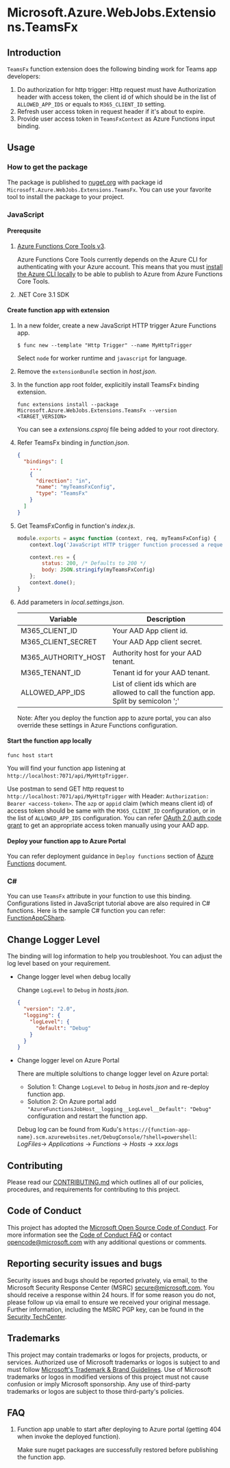 # Microsoft.Azure.WebJobs.Extensions.TeamsFx

## Introduction

`TeamsFx` function extension does the following binding work for Teams app developers:
1. Do authorization for http trigger: Http request must have Authorization header with access token, the client id of which should be in the list of `ALLOWED_APP_IDS` or equals to `M365_CLIENT_ID` setting. 
2. Refresh user access token in request header if it's about to expire.
3. Provide user access token in `TeamsFxContext` as Azure Functions input binding.

## Usage

### How to get the package
The package is published to [nuget.org](https://www.nuget.org/) with package id `Microsoft.Azure.WebJobs.Extensions.TeamsFx`. You can use your favorite tool to install the package to your project.

### JavaScript

#### Prerequsite

1. [Azure Functions Core Tools v3](https://docs.microsoft.com/en-us/azure/azure-functions/functions-run-local?tabs=windows%2Ccsharp%2Cbash#install-the-azure-functions-core-tools).

    Azure Functions Core Tools currently depends on the Azure CLI for authenticating with your Azure account. This means that you must [install the Azure CLI locally](https://docs.microsoft.com/en-us/cli/azure/install-azure-cli) to be able to publish to Azure from Azure Functions Core Tools.

2. .NET Core 3.1 SDK

#### Create function app with extension

1. In a new folder, create a new JavaScript HTTP trigger Azure Functions app.
    
    ```shell
    $ func new --template "Http Trigger" --name MyHttpTrigger
    ```

    Select `node` for worker runtime and `javascript` for language.

2. Remove the `extensionBundle` section in *host.json*.

3. In the function app root folder, explicitily install TeamsFx binding extension.
    
    ```
    func extensions install --package Microsoft.Azure.WebJobs.Extensions.TeamsFx --version <TARGET_VERSION>
    ```

    You can see a *extensions.csproj* file being added to your root directory.

4. Refer TeamsFx binding in *function.json*.

    ```json
    {
      "bindings": [
        ...,
        {
          "direction": "in",
          "name": "myTeamsFxConfig",
          "type": "TeamsFx"
        }
      ]
    }
    ```

5. Get TeamsFxConfig in function's *index.js*.

    ```javascript
    module.exports = async function (context, req, myTeamsFxConfig) {
        context.log('JavaScript HTTP trigger function processed a request.');

        context.res = {
            status: 200, /* Defaults to 200 */
            body: JSON.stringify(myTeamsFxConfig)
        };
        context.done();
    }
    ```

6. Add parameters in *local.settings.json*.

    | Variable | Description |
    |-|-|
    | M365_CLIENT_ID | Your AAD App client id. |
    | M365_CLIENT_SECRET | Your AAD App client secret. |
    | M365_AUTHORITY_HOST | Authority host for your AAD tenant. |
    | M365_TENANT_ID | Tenant id for your AAD tenant. |
    | ALLOWED_APP_IDS | List of client ids which are allowed to call the function app. Split by semicolon ';'  |

    Note: After you deploy the function app to azure portal, you can also override these settings in Azure Functions configuration.

#### Start the function app locally

```shell
func host start
```

You will find your function app listening at `http://localhost:7071/api/MyHttpTrigger`.

Use postman to send GET http request to `http://localhost:7071/api/MyHttpTrigger` with Header: `Authorization: Bearer <access-token>`. The `azp` or `appid` claim (which means client id) of access token should be same with the `M365_CLIENT_ID` configuration, or in the list of `ALLOWED_APP_IDS` configuration.
You can refer [OAuth 2.0 auth code grant](https://docs.microsoft.com/en-us/azure/active-directory/develop/v2-oauth2-auth-code-flow) to get an appropriate access token manually using your AAD app.

#### Deploy your function app to Azure Portal

You can refer deployment guidance in `Deploy functions` section of [Azure Functions](https://docs.microsoft.com/en-us/azure/azure-functions/) document.

### C#

You can use `TeamsFx` attribute in your function to use this binding. Configurations listed in JavaScript tutorial above are also required in C# functions.
Here is the sample C# function you can refer: [FunctionAppCSharp](tests\TestAssets\FunctionAppCSharp).

## Change Logger Level
The binding will log information to help you troubleshoot. You can adjust the log level based on your requirement.

- Change logger level when debug locally

  Change `LogLevel` to `Debug` in *hosts.json*.
  ```json
  {
    "version": "2.0",
    "logging": {
      "logLevel": {
        "default": "Debug"
      }
    }
  }
  ```

- Change logger level on Azure Portal

  There are multiple solultions to change logger level on Azure portal:

  * Solution 1: Change `LogLevel` to `Debug` in *hosts.json* and re-deploy function app.
  * Solution 2: On Azure portal add `"AzureFunctionsJobHost__logging__LogLevel__Default": "Debug"` configuration and restart the function app.

  Debug log can be found from Kudu's `https://{function-app-name}.scm.azurewebsites.net/DebugConsole/?shell=powershell`: *LogFiles*-> *Applications* -> *Functions* -> *Hosts* -> *xxx.logs*

## Contributing

Please read our [CONTRIBUTING.md](CONTRIBUTING.md) which outlines all of our policies, procedures, and requirements for contributing to this project.

## Code of Conduct
This project has adopted the [Microsoft Open Source Code of Conduct](https://opensource.microsoft.com/codeofconduct/).
For more information see the [Code of Conduct FAQ](https://opensource.microsoft.com/codeofconduct/faq/) or
contact [opencode@microsoft.com](mailto:opencode@microsoft.com) with any additional questions or comments.

## Reporting security issues and bugs
Security issues and bugs should be reported privately, via email, to the Microsoft Security Response Center (MSRC) secure@microsoft.com. You should receive a response within 24 hours. If for some reason you do not, please follow up via email to ensure we received your original message. Further information, including the MSRC PGP key, can be found in the [Security TechCenter](https://www.microsoft.com/en-us/msrc/faqs-report-an-issue?rtc=1).

## Trademarks
This project may contain trademarks or logos for projects, products, or services. Authorized use of Microsoft trademarks or logos is subject to and must follow [Microsoft's Trademark & Brand Guidelines](https://www.microsoft.com/en-us/legal/intellectualproperty/trademarks/usage/general). Use of Microsoft trademarks or logos in modified versions of this project must not cause confusion or imply Microsoft sponsorship. Any use of third-party trademarks or logos are subject to those third-party's policies.

## FAQ

1. Function app unable to start after deploying to Azure portal (getting 404 when invoke the deployed function).

    Make sure nuget packages are successfully restored before publishing the function app.
